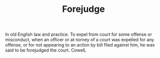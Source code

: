 ---
title: Forejudge
letter: F
permalink: "/definitions/bld-forejudge.html"
body: In old English law and practice. To expel from court for some offense or misconduct,
  when an officer or at-torney of a court was expelled for any offense, or for not
  appearing to an action by bill filed against him, he was said to be forejudged the
  court. CowelL
published_at: '2018-07-07'
source: Black's Law Dictionary 2nd Ed (1910)
layout: post
---